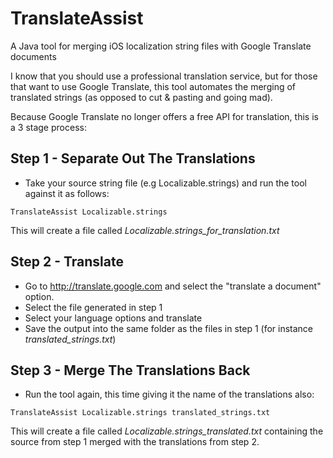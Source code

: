 # TranslateAssist
A Java tool for merging iOS localization string files with Google Translate documents

I know that you should use a professional translation service, but for those that want to use Google Translate, this tool automates the merging of translated strings (as opposed to cut & pasting and going mad).

Because Google Translate no longer offers a free API for translation, this is a 3 stage process:

## Step 1 - Separate Out The Translations

* Take your source string file (e.g Localizable.strings) and run the tool against it as follows:

```
TranslateAssist Localizable.strings
```

This will create a file called *Localizable.strings_for_translation.txt*

## Step 2 - Translate

* Go to http://translate.google.com and select the "translate a document" option.
* Select the file generated in step 1
* Select your language options and translate
* Save the output into the same folder as the files in step 1 (for instance *translated_strings.txt*)

## Step 3 - Merge The Translations Back

* Run the tool again, this time giving it the name of the translations also:

```
TranslateAssist Localizable.strings translated_strings.txt
```

This will create a file called *Localizable.strings_translated.txt* containing the source from step 1 merged with the translations from step 2.


